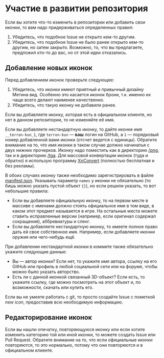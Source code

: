 # Участие в развитии репозитория

Если вы хотите что-то изменить в репозитории или добавить свои иконки, то вам надо придерживаться определенных правил:

1. Убедитесь, что подобное Issue не открыто кем-то другим.
2. Убедитесь, что подобное Issue не было ранее открыто кем-то другим, но затем закрыто. Возможно, то, что вы предлагаете, предложил кто-то до вас, но от этой идеи отказались.

## Добавление новых иконок

Перед добавлением иконок проверьте следующее:

1. Убедитесь, что иконки имеют приятный и привычный дизайну Метина вид. Особенно это касается иконок брони, т.к. именно их чаще всего делают наименее качественно.
2. Убедитесь, что такую иконку не добавили ранее.

Если вы добавляете иконку, которая есть в официальном клиенте, но нет в данном репозитории, то не изменяйте её имя.

Если вы добавляете нестандартную иконку, то дайте иконке имя `__terron-kun_1`, где `terron-kun` &mdash; **ваш** логин на GitHub, а `1` &mdash; порядковый номер добавленной вами иконки (отсчет ведется с единицы). Обратите внимание на то, что имя иконки в таком случае должно начинатья с двух нижних прочерков. Иконку надо поместить как в директорию [/png](/png), так и в директорию [/tga](/tga). Для массовой конвертации иконок (туда и обратно) я использую программу [XnConvert](http://www.xnview.com/en/xnconvert/) (полностью бесплатная и без рекламы).

В обоих случаях иконку также необходимо зарегистрировать в файле [manifest.json](/manifest.json). Указывать параметр `names` у иконки не обязательно (то бишь можно указать пустой объект `{}`), но если решили указать, то вот небольшие правила:

* Если вы добавляете официальную иконку, то на первом месте в массиве с именами должно стоять официальное имя в том виде, в каком этот предмет называется в игре. На остальные места можете ставить исправленные версии (например, если оригинал содержал сокращения), аббревиатуры и сленг.
* Если вы добавляете нестандартную иконку, то имеете полное право дать ей свое собственное имя. Например, если добавляете иконки оружия или чего-нибудь ещё.

При добавлении нестандартной иконки в коммите также обязательно укажите следующие данные:

* Вы &mdash; автор иконки? Если нет, то укажите имя автора, ссылку на его GitHub или профиль в любой социальной сети или на форуме, чтобы можно было указать авторство.
* Есть ли с данной иконкой связанный 3D-объект? Если есть, то укажите ссылку, где можно посмотреть на этот объект и, по возможности, скачать или купить его.

Если вы не умеете работать с git, то просто создайте Issue с пометкой *new icon*, предоставив всю необходимую информацию.

## Редакторирование иконок

Если вы нашли опечатку, повторяющуюся иконку или если хотите изменить категорию той или иной иконки, то можете создать Issue или Pull Request. Обратите внимание на то, что если официальные иконки повторяются, то это нормально, потому что они повторяются и в официальном клиенте.
